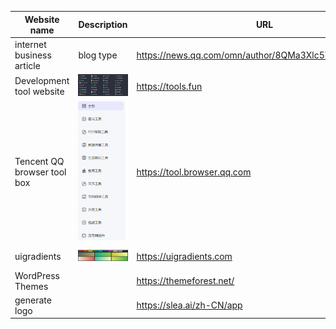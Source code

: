| Website name                | Description                                                     | URL                                                    | Collection time |
|-----------------------------|-----------------------------------------------------------------|--------------------------------------------------------|-----------------|
| internet business article   | blog type                                                       | https://news.qq.com/omn/author/8QMa3Xlc5YcbuA%3D%3D    | 2024-12-04      |
| Development tool website    | <img src="image/Development tool website.png" width="200px">    | https://tools.fun                                      | 2024-10-25      |
| Tencent QQ browser tool box | <img src="image/Tencent QQ browser tool box.png" width="200px"> | https://tool.browser.qq.com                            | 2024-10-25      |
| uigradients                 | <img src="image/uigradients.png" width="200px">                 | https://uigradients.com                                | 2024-10-25      |
| WordPress Themes            |                                                                 | https://themeforest.net/                               | 2024-12-03      |
| generate logo               |                                                                 | https://slea.ai/zh-CN/app                              | 2024-12-20      |
